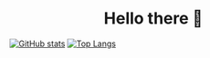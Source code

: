 <h1 align="center"> Hello there 👋 </h1>

<!--span> ![visitors](https://visitor-badge.laobi.icu/badge?page_id=shl0mo1D9u3l1c940j3ct2) </span -->
<span align="center">[![GitHub stats](https://github-readme-stats.vercel.app/api?username=shl0mo)](https://github.com/anuraghazra/github-readme-stats)</span>
<span align="center">[![Top Langs](https://github-readme-stats.vercel.app/api/top-langs/?username=shl0mo&layout=compact)](https://github.com/anuraghazra/github-readme-stats)</span>


<!--
**shl0mo/shl0mo** is a ✨ _special_ ✨ repository because its `README.md` (this file) appears on your GitHub profile.

Here are some ideas to get you started:

- 🔭 I’m currently working on ...
- 🌱 I’m currently learning ...
- 👯 I’m looking to collaborate on ...
- 🤔 I’m looking for help with ...
- 💬 Ask me about ...
- 📫 How to reach me: ...
- 😄 Pronouns: ...
- ⚡ Fun fact: ...
-->
